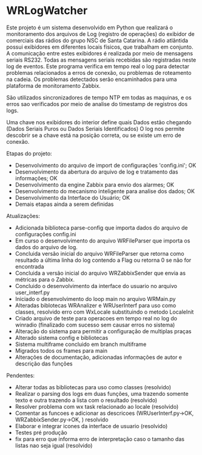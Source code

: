 # WRLogWatcher
Este projeto é um sistema desenvolvido em Python que realizará o monitoramento dos arquivos de Log (registro de operações) do exibidor de comerciais das rádios do grupo NSC de Santa Catarina.
A rádio atlântida possui exibidores em diferentes locais físicos, que trabalham em conjunto. A comunicação entre estes exibidores é realizada por meio de mensagens seriais RS232. 
Todas as mensagens seriais recebidas são registradas neste log de eventos. 
Este programa verifica em tempo real o log para detectar problemas relacionados a erros de conexão, ou problemas de roteamento na cadeia.
Os problemas detectados serão encaminhados para uma plataforma de monitoramento Zabbix.

São utilizados sincronizadores de tempo NTP em todas as maquinas, e os erros sao verificados por meio de analise do timestamp de registros dos logs.

Uma chave nos exibidores do interior define quais Dados estão chegando (Dados Seriais Puros ou Dados Seriais Identificados)
O log nos permite descobrir se a chave está na posição correta, ou se existe um erro de conexão.

Etapas do projeto:
 - Desenvolvimento do arquivo de import de configurações 'config.ini'; OK
 - Desenvolvimento da abertura do arquivo de log e tratamento das informações; OK
 - Desenvolvimento da engine Zabbix para envio dos alarmes; OK
 - Desenvolvimento do mecanismo inteligente para analise dos dados; OK
 - Desenvolvimento da Interface do Usuário; OK
 - Demais etapas ainda a serem definidas

Atualizações:
- Adicionada biblioteca parse-config que importa dados do arquivo de configurações config.ini
- Em curso o desenvolvimento do arquivo WRFileParser que importa os dados do arquivo de log.
- Concluida versão inicial do arquivo WRFileParser que retorna como resultado a última linha do log contendo a Flag ou retorna 0 se não for encontrada
- Concluida a versão inicial do arquivo WRZabbixSender que envia as métricas para o Zabbix.
- Concluido o desenvolvimento da interface do usuario no arquivo user_interf.py
- Iniciado o desenvolvimento do loop main no arquivo WRMain.py
- Alteradas biblotecas WRAnalizer e WRUserInterf para uso como classes, resolvido erro com WxLocale substituindo o metodo LocaleInit
- Criado arquivo de teste para operacoes em tempo real no log do winradio (finalizado com sucesso sem causar erros no sistema)
- Alteração do sistema para permitir a configuração de multiplas praças 
- Alterado sistema config e bibliotecas
- Sistema multiframe concluido em branch multiframe
- Migrados todos os frames para main
- Alterações de documentação, adicionadas informações de autor e descrição das funções


Pendentes:
 - Alterar todas as bibliotecas para uso como classes (resolvido)
 - Realizar o parsing dos logs em duas funções, uma trazendo somente texto e outra trazendo a lista com o resultado (resolvido)
 - Resolver problema com wx task relacionado ao locale (resolvido)
 - Comentar as funcoes e adicionar as descricoes (WRUserInterf.py->OK, WRZabbixSender.py->OK, ) resolvido
 - Elaborar e integrar icones da interface de usuario (resolvido)
 - Testes pré produção
 - fix para erro que informa erro de interpretação caso o tamanho das listas nao seja igual (resolvido)
